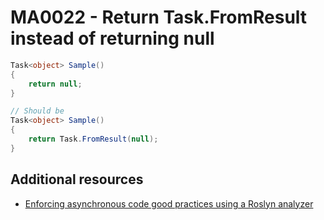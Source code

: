 # MA0022 - Return Task.FromResult instead of returning null

````csharp
Task<object> Sample()
{
    return null;
}

// Should be
Task<object> Sample()
{
    return Task.FromResult(null);
}
````

## Additional resources

- [Enforcing asynchronous code good practices using a Roslyn analyzer](https://www.meziantou.net/enforcing-asynchronous-code-good-practices-using-a-roslyn-analyzer.htm)
